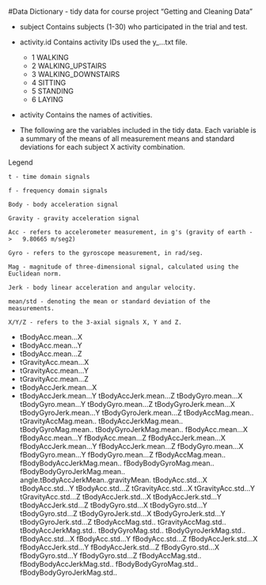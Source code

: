 #Data Dictionary - tidy data for course project “Getting and Cleaning Data”

- subject
	Contains subjects (1-30) who participated in the trial and test.

- activity.id
Contains activity IDs used the y_…txt file.
	
  - 1 WALKING
  - 2 WALKING_UPSTAIRS
  - 3 WALKING_DOWNSTAIRS
  - 4 SITTING
  - 5 STANDING
  - 6 LAYING

- activity
	Contains the names of activities.

- The following are the variables included in the tidy data. Each variable is a summary of the means of all measurement means and standard deviations for each subject X activity combination. 

Legend

	t - time domain signals

	f - frequency domain signals

	Body - body acceleration signal

	Gravity - gravity acceleration signal
	
	Acc - refers to accelerometer measurement, in g's (gravity of earth -	> 	9.80665 m/seg2)

	Gyro - refers to the gyroscope measurement, in rad/seg.

	Mag - magnitude of three-dimensional signal, calculated using the 			Euclidean norm.

	Jerk - body linear acceleration and angular velocity.
	
	mean/std - denoting the mean or standard deviation of the 				measurements.

	X/Y/Z - refers to the 3-axial signals X, Y and Z.

- tBodyAcc.mean...X
- tBodyAcc.mean...Y
- tBodyAcc.mean...Z
- tGravityAcc.mean...X
- tGravityAcc.mean...Y
- tGravityAcc.mean...Z
- tBodyAccJerk.mean...X
- tBodyAccJerk.mean...Y
		tBodyAccJerk.mean...Z
		tBodyGyro.mean...X
		tBodyGyro.mean...Y
		tBodyGyro.mean...Z
		tBodyGyroJerk.mean...X
		tBodyGyroJerk.mean...Y
		tBodyGyroJerk.mean...Z
		tBodyAccMag.mean..
		tGravityAccMag.mean..
		tBodyAccJerkMag.mean..
		tBodyGyroMag.mean..
		tBodyGyroJerkMag.mean..
		fBodyAcc.mean...X
		fBodyAcc.mean...Y
		fBodyAcc.mean...Z
		fBodyAccJerk.mean...X
		fBodyAccJerk.mean...Y
		fBodyAccJerk.mean...Z
		fBodyGyro.mean...X
		fBodyGyro.mean...Y
		fBodyGyro.mean...Z
		fBodyAccMag.mean..
		fBodyBodyAccJerkMag.mean..
		fBodyBodyGyroMag.mean..
		fBodyBodyGyroJerkMag.mean..
		angle.tBodyAccJerkMean..gravityMean.
		tBodyAcc.std...X
		tBodyAcc.std...Y
		tBodyAcc.std...Z
		tGravityAcc.std...X
		tGravityAcc.std...Y
		tGravityAcc.std...Z
		tBodyAccJerk.std...X
		tBodyAccJerk.std...Y
		tBodyAccJerk.std...Z
		tBodyGyro.std...X
		tBodyGyro.std...Y
		tBodyGyro.std...Z
		tBodyGyroJerk.std...X
		tBodyGyroJerk.std...Y
		tBodyGyroJerk.std...Z
		tBodyAccMag.std..
		tGravityAccMag.std..
		tBodyAccJerkMag.std..
		tBodyGyroMag.std..
		tBodyGyroJerkMag.std..
		fBodyAcc.std...X
		fBodyAcc.std...Y
		fBodyAcc.std...Z
		fBodyAccJerk.std...X
		fBodyAccJerk.std...Y
		fBodyAccJerk.std...Z
		fBodyGyro.std...X
		fBodyGyro.std...Y
		fBodyGyro.std...Z
		fBodyAccMag.std..
		fBodyBodyAccJerkMag.std..
		fBodyBodyGyroMag.std..
		fBodyBodyGyroJerkMag.std..
